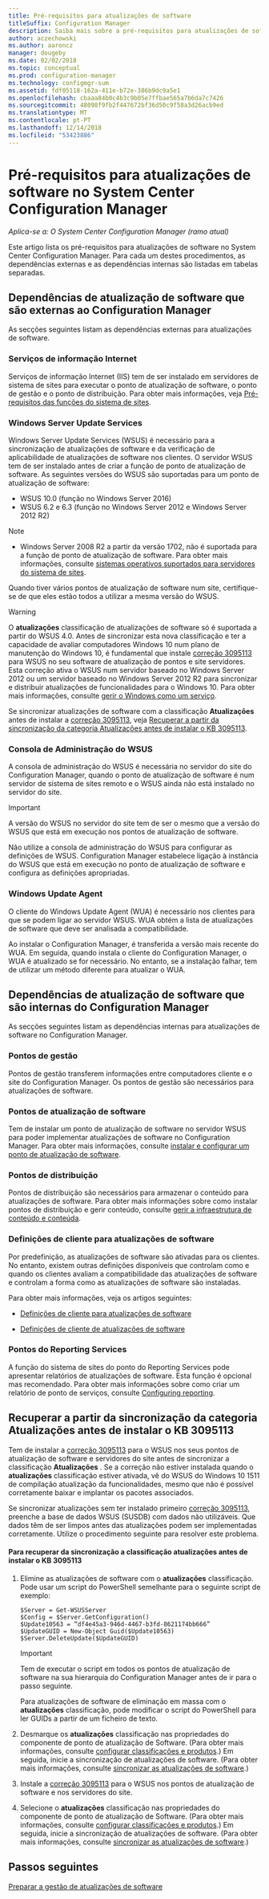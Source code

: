 ```yaml
---
title: Pré-requisitos para atualizações de software
titleSuffix: Configuration Manager
description: Saiba mais sobre a pré-requisitos para atualizações de software no System Center Configuration Manager.
author: aczechowski
ms.author: aaroncz
manager: dougeby
ms.date: 02/02/2018
ms.topic: conceptual
ms.prod: configuration-manager
ms.technology: configmgr-sum
ms.assetid: fdf05118-162a-411e-b72e-386b9dc9a5e1
ms.openlocfilehash: cbaaa84b0c4b3c9b05e7ffbae565a7b6da7c7426
ms.sourcegitcommit: 48098f9fb2f447672bf36d50c9f58a3d26acb9ed
ms.translationtype: MT
ms.contentlocale: pt-PT
ms.lasthandoff: 12/14/2018
ms.locfileid: "53423886"
---
```

# <a name="prerequisites-for-software-updates-in-system-center-configuration-manager"></a>Pré-requisitos para atualizações de software no System Center Configuration Manager

*Aplica-se a: O System Center Configuration Manager (ramo atual)*

Este artigo lista os pré-requisitos para atualizações de software no System Center Configuration Manager. Para cada um destes procedimentos, as dependências externas e as dependências internas são listadas em tabelas separadas.  

## <a name="software-update-dependencies-that-are-external-to-configuration-manager"></a>Dependências de atualização de software que são externas ao Configuration Manager  
 As secções seguintes listam as dependências externas para atualizações de software.  

### <a name="internet-information-services"></a>Serviços de informação Internet  
 Serviços de informação Internet (IIS) tem de ser instalado em servidores de sistema de sites para executar o ponto de atualização de software, o ponto de gestão e o ponto de distribuição. Para obter mais informações, veja [Pré-requisitos das funções do sistema de sites](../../core/plan-design/configs/site-and-site-system-prerequisites.md).  

### <a name="windows-server-update-services"></a>Windows Server Update Services  
 Windows Server Update Services (WSUS) é necessário para a sincronização de atualizações de software e da verificação de aplicabilidade de atualizações de software nos clientes. O servidor WSUS tem de ser instalado antes de criar a função de ponto de atualização de software. As seguintes versões do WSUS são suportadas para um ponto de atualização de software:  

-   WSUS 10.0 (função no Windows Server 2016)
-   WSUS 6.2 e 6.3 (função no Windows Server 2012 e Windows Server 2012 R2)

>[!NOTE]
>-   Windows Server 2008 R2 a partir da versão 1702, não é suportada para a função de ponto de atualização de software. Para obter mais informações, consulte [sistemas operativos suportados para servidores do sistema de sites](/sccm/core/plan-design/configs/supported-operating-systems-for-site-system-servers#bkmk_2008r2sp1).  

Quando tiver vários pontos de atualização de software num site, certifique-se de que eles estão todos a utilizar a mesma versão do WSUS.  

> [!WARNING]  
>  O **atualizações** classificação de atualizações de software só é suportada a partir do WSUS 4.0. Antes de sincronizar esta nova classificação e ter a capacidade de avaliar computadores Windows 10 num plano de manutenção do Windows 10, é fundamental que instale [correção 3095113](https://support.microsoft.com/kb/3095113) para WSUS no seu software de atualização de pontos e site servidores. Esta correção ativa o WSUS num servidor baseado no Windows Server 2012 ou um servidor baseado no Windows Server 2012 R2 para sincronizar e distribuir atualizações de funcionalidades para o Windows 10. Para obter mais informações, consulte [gerir o Windows como um serviço](../../osd/deploy-use/manage-windows-as-a-service.md).  
>   
>  Se sincronizar atualizações de software com a classificação **Atualizações** antes de instalar a [correção 3095113](https://support.microsoft.com/kb/3095113), veja [Recuperar a partir da sincronização da categoria Atualizações antes de instalar o KB 3095113](#BKMK_RecoverUpgrades).  

### <a name="wsus-administration-console"></a>Consola de Administração do WSUS  
 A consola de administração do WSUS é necessária no servidor do site do Configuration Manager, quando o ponto de atualização de software é num servidor de sistema de sites remoto e o WSUS ainda não está instalado no servidor do site.  

> [!IMPORTANT]  
> A versão do WSUS no servidor do site tem de ser o mesmo que a versão do WSUS que está em execução nos pontos de atualização de software.
>
> Não utilize a consola de administração do WSUS para configurar as definições de WSUS. Configuration Manager estabelece ligação à instância do WSUS que está em execução no ponto de atualização de software e configura as definições apropriadas.  



### <a name="windows-update-agent"></a>Windows Update Agent  
 O cliente do Windows Update Agent (WUA) é necessário nos clientes para que se podem ligar ao servidor WSUS. WUA obtém a lista de atualizações de software que deve ser analisada a compatibilidade.  

 Ao instalar o Configuration Manager, é transferida a versão mais recente do WUA. Em seguida, quando instala o cliente do Configuration Manager, o WUA é atualizado se for necessário. No entanto, se a instalação falhar, tem de utilizar um método diferente para atualizar o WUA.  

## <a name="software-update-dependencies-that-are-internal-to-configuration-manager"></a>Dependências de atualização de software que são internas do Configuration Manager  
 As secções seguintes listam as dependências internas para atualizações de software no Configuration Manager.  

### <a name="management-points"></a>Pontos de gestão  
 Pontos de gestão transferem informações entre computadores cliente e o site do Configuration Manager. Os pontos de gestão são necessários para atualizações de software.  

### <a name="software-update-points"></a>Pontos de atualização de software  
 Tem de instalar um ponto de atualização de software no servidor WSUS para poder implementar atualizações de software no Configuration Manager. Para obter mais informações, consulte [instalar e configurar um ponto de atualização de software](../get-started/install-a-software-update-point.md).

### <a name="distribution-points"></a>Pontos de distribuição  
 Pontos de distribuição são necessários para armazenar o conteúdo para atualizações de software. Para obter mais informações sobre como instalar pontos de distribuição e gerir conteúdo, consulte [gerir a infraestrutura de conteúdo e conteúda](../../core/servers/deploy/configure/manage-content-and-content-infrastructure.md).  

### <a name="client-settings-for-software-updates"></a>Definições de cliente para atualizações de software  
 Por predefinição, as atualizações de software são ativadas para os clientes. No entanto, existem outras definições disponíveis que controlam como e quando os clientes avaliam a compatibilidade das atualizações de software e controlam a forma como as atualizações de software são instaladas.  

 Para obter mais informações, veja os artigos seguintes:  

-   [Definições de cliente para atualizações de software](../get-started/manage-settings-for-software-updates.md#BKMK_ClientSettings)   

-   [Definições de cliente de atualizações de software](../../core/clients/deploy/about-client-settings.md#software-updates)  

### <a name="reporting-services-points"></a>Pontos do Reporting Services  
 A função do sistema de sites do ponto do Reporting Services pode apresentar relatórios de atualizações de software. Esta função é opcional mas recomendado. Para obter mais informações sobre como criar um relatório de ponto de serviços, consulte [Configuring reporting](../../core/servers/manage/configuring-reporting.md).  

##  <a name="BKMK_RecoverUpgrades"></a> Recuperar a partir da sincronização da categoria Atualizações antes de instalar o KB 3095113  
 Tem de instalar a [correção 3095113](https://support.microsoft.com/kb/3095113) para o WSUS nos seus pontos de atualização de software e servidores do site antes de sincronizar a classificação **Atualizações** . Se a correção não estiver instalada quando o **atualizações** classificação estiver ativada, vê do WSUS do Windows 10 1511 de compilação atualização da funcionalidades, mesmo que não é possível corretamente baixar e implantar os pacotes associados. 
 
 Se sincronizar atualizações sem ter instalado primeiro [correção 3095113](https://support.microsoft.com/kb/3095113), preenche a base de dados WSUS (SUSDB) com dados não utilizáveis. Que dados têm de ser limpos antes das atualizações podem ser implementadas corretamente. Utilize o procedimento seguinte para resolver este problema.  

#### <a name="to-recover-from-synchronizing-the-upgrades-classification-before-you-install-kb-3095113"></a>Para recuperar da sincronização a classificação atualizações antes de instalar o KB 3095113  

1.  Elimine as atualizações de software com o **atualizações** classificação. Pode usar um script do PowerShell semelhante para o seguinte script de exemplo:  

    ```  
    $Server = Get-WSUSServer  
    $Config = $Server.GetConfiguration()  
    $Update10563 = “df4e45a3-946d-4467-b3fd-8621174bb666”  
    $UpdateGUID = New-Object Guid($Update10563)  
    $Server.DeleteUpdate($UpdateGUID)  
    ```  

    > [!IMPORTANT]  
    >  Tem de executar o script em todos os pontos de atualização de software na sua hierarquia do Configuration Manager antes de ir para o passo seguinte.  

     Para atualizações de software de eliminação em massa com o **atualizações** classificação, pode modificar o script do PowerShell para ler GUIDs a partir de um ficheiro de texto.  

2.  Desmarque os **atualizações** classificação nas propriedades do componente de ponto de atualização de Software. (Para obter mais informações, consulte [configurar classificações e produtos](../get-started/configure-classifications-and-products.md).) Em seguida, inicie a sincronização de atualizações de software. (Para obter mais informações, consulte [sincronizar as atualizações de software](../get-started/synchronize-software-updates.md).)  

3.  Instale a [correção 3095113](https://support.microsoft.com/kb/3095113) para o WSUS nos pontos de atualização de software e nos servidores do site.  

4.  Selecione o **atualizações** classificação nas propriedades do componente de ponto de atualização de Software. (Para obter mais informações, consulte [configurar classificações e produtos](../get-started/configure-classifications-and-products.md).) Em seguida, inicie a sincronização de atualizações de software. (Para obter mais informações, consulte [sincronizar as atualizações de software](../get-started/synchronize-software-updates.md).)  

## <a name="next-steps"></a>Passos seguintes
[Preparar a gestão de atualizações de software](../get-started/prepare-for-software-updates-management.md)
